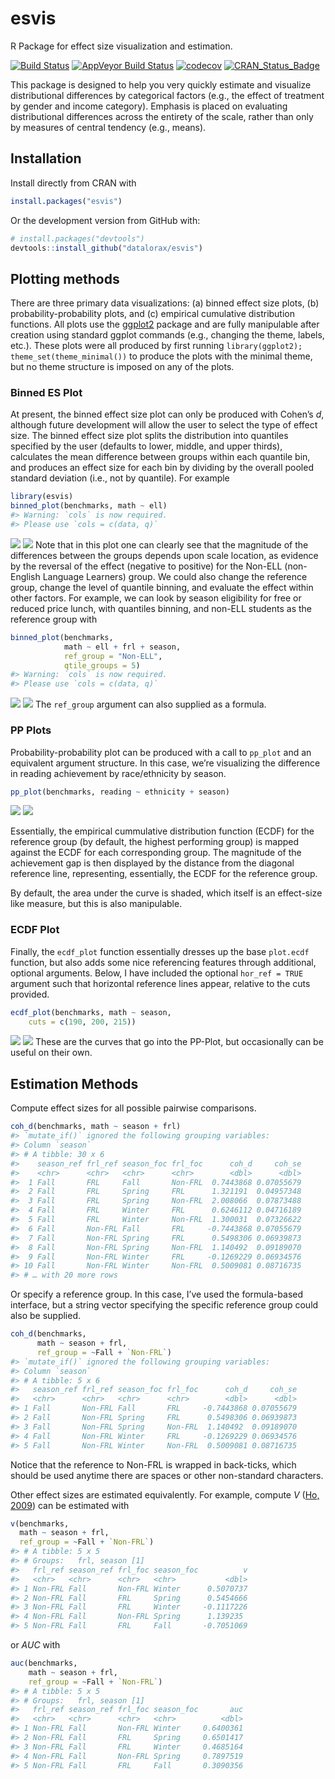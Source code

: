 
<!-- README.md is generated from README.Rmd. Please edit that file -->

# esvis

R Package for effect size visualization and estimation.

[![Build
Status](https://travis-ci.org/datalorax/esvis.svg?branch=master)](https://travis-ci.org/datalorax/esvis)
[![AppVeyor Build
Status](https://ci.appveyor.com/api/projects/status/github/datalorax/esvis?branch=master&svg=true)](https://ci.appveyor.com/project/datalorax/esvis)
[![codecov](https://codecov.io/gh/datalorax/esvis/branch/master/graph/badge.svg)](https://codecov.io/gh/datalorax/esvis)
[![CRAN\_Status\_Badge](http://www.r-pkg.org/badges/version/esvis)](https://cran.r-project.org/package=esvis)

This package is designed to help you very quickly estimate and visualize
distributional differences by categorical factors (e.g., the effect of
treatment by gender and income category). Emphasis is placed on
evaluating distributional differences across the entirety of the scale,
rather than only by measures of central tendency (e.g., means).

## Installation

Install directly from CRAN with

``` r
install.packages("esvis")
```

Or the development version from GitHub with:

``` r
# install.packages("devtools")
devtools::install_github("datalorax/esvis")
```

## Plotting methods

There are three primary data visualizations: (a) binned effect size
plots, (b) probability-probability plots, and (c) empirical cumulative
distribution functions. All plots use the
[ggplot2](http://ggplot2.tidyverse.org) package and are fully
manipulable after creation using standard ggplot commands (e.g.,
changing the theme, labels, etc.). These plots were all produced by
first running `library(ggplot2); theme_set(theme_minimal())` to produce
the plots with the minimal theme, but no theme structure is imposed on
any of the plots.

### Binned ES Plot

At present, the binned effect size plot can only be produced with
Cohen’s *d*, although future development will allow the user to select
the type of effect size. The binned effect size plot splits the
distribution into quantiles specified by the user (defaults to lower,
middle, and upper thirds), calculates the mean difference between groups
within each quantile bin, and produces an effect size for each bin by
dividing by the overall pooled standard deviation (i.e., not by
quantile). For example

``` r
library(esvis)
binned_plot(benchmarks, math ~ ell)
#> Warning: `cols` is now required.
#> Please use `cols = c(data, q)`
```

![](README-binned_plot1-1.png)<!-- -->
![](https://github.com/datalorax/esvis/raw/master/docs/README-binned_plot1-1.png)
Note that in this plot one can clearly see that the magnitude of the
differences between the groups depends upon scale location, as evidence
by the reversal of the effect (negative to positive) for the Non-ELL
(non-English Language Learners) group. We could also change the
reference group, change the level of quantile binning, and evaluate the
effect within other factors. For example, we can look by season
eligibility for free or reduced price lunch, with quantiles binning, and
non-ELL students as the reference group with

``` r
binned_plot(benchmarks, 
            math ~ ell + frl + season, 
            ref_group = "Non-ELL",
            qtile_groups = 5)
#> Warning: `cols` is now required.
#> Please use `cols = c(data, q)`
```

![](README-binned_plot2-1.png)<!-- -->
![](https://github.com/datalorax/esvis/raw/master/docs/README-binned_plot2-1.png)
The `ref_group` argument can also supplied as a formula.

### PP Plots

Probability-probability plot can be produced with a call to `pp_plot`
and an equivalent argument structure. In this case, we’re visualizing
the difference in reading achievement by race/ethnicity by season.

``` r
pp_plot(benchmarks, reading ~ ethnicity + season)
```

![](README-pp_plot1-1.png)<!-- -->
![](https://github.com/datalorax/esvis/raw/master/docs/README-pp_plot1-1.png)

Essentially, the empirical cummulative distribution function (ECDF) for
the reference group (by default, the highest performing group) is mapped
against the ECDF for each corresponding group. The magnitude of the
achievement gap is then displayed by the distance from the diagonal
reference line, representing, essentially, the ECDF for the reference
group.

By default, the area under the curve is shaded, which itself is an
effect-size like measure, but this is also manipulable.

### ECDF Plot

Finally, the `ecdf_plot` function essentially dresses up the base
`plot.ecdf` function, but also adds some nice referencing features
through additional, optional arguments. Below, I have included the
optional `hor_ref = TRUE` argument such that horizontal reference lines
appear, relative to the cuts provided.

``` r
ecdf_plot(benchmarks, math ~ season, 
    cuts = c(190, 200, 215))
```

![](README-ecdf_plot-1.png)<!-- -->
![](https://github.com/datalorax/esvis/raw/master/docs/README-ecdf_plot-1.png)
These are the curves that go into the PP-Plot, but occasionally can be
useful on their own.

## Estimation Methods

Compute effect sizes for all possible pairwise comparisons.

``` r
coh_d(benchmarks, math ~ season + frl)
#> `mutate_if()` ignored the following grouping variables:
#> Column `season`
#> # A tibble: 30 x 6
#>    season_ref frl_ref season_foc frl_foc      coh_d     coh_se
#>    <chr>      <chr>   <chr>      <chr>        <dbl>      <dbl>
#>  1 Fall       FRL     Fall       Non-FRL  0.7443868 0.07055679
#>  2 Fall       FRL     Spring     FRL      1.321191  0.04957348
#>  3 Fall       FRL     Spring     Non-FRL  2.008066  0.07873488
#>  4 Fall       FRL     Winter     FRL      0.6246112 0.04716189
#>  5 Fall       FRL     Winter     Non-FRL  1.300031  0.07326622
#>  6 Fall       Non-FRL Fall       FRL     -0.7443868 0.07055679
#>  7 Fall       Non-FRL Spring     FRL      0.5498306 0.06939873
#>  8 Fall       Non-FRL Spring     Non-FRL  1.140492  0.09189070
#>  9 Fall       Non-FRL Winter     FRL     -0.1269229 0.06934576
#> 10 Fall       Non-FRL Winter     Non-FRL  0.5009081 0.08716735
#> # … with 20 more rows
```

Or specify a reference group. In this case, I’ve used the formula-based
interface, but a string vector specifying the specific reference group
could also be supplied.

``` r
coh_d(benchmarks, 
      math ~ season + frl, 
      ref_group = ~Fall + `Non-FRL`)
#> `mutate_if()` ignored the following grouping variables:
#> Column `season`
#> # A tibble: 5 x 6
#>   season_ref frl_ref season_foc frl_foc      coh_d     coh_se
#>   <chr>      <chr>   <chr>      <chr>        <dbl>      <dbl>
#> 1 Fall       Non-FRL Fall       FRL     -0.7443868 0.07055679
#> 2 Fall       Non-FRL Spring     FRL      0.5498306 0.06939873
#> 3 Fall       Non-FRL Spring     Non-FRL  1.140492  0.09189070
#> 4 Fall       Non-FRL Winter     FRL     -0.1269229 0.06934576
#> 5 Fall       Non-FRL Winter     Non-FRL  0.5009081 0.08716735
```

Notice that the reference to Non-FRL is wrapped in back-ticks, which
should be used anytime there are spaces or other non-standard
characters.

Other effect sizes are estimated equivalently. For example, compute *V*
([Ho, 2009](https://www.jstor.org/stable/40263526)) can be estimated
with

``` r
v(benchmarks, 
  math ~ season + frl, 
  ref_group = ~Fall + `Non-FRL`)
#> # A tibble: 5 x 5
#> # Groups:   frl, season [1]
#>   frl_ref season_ref frl_foc season_foc          v
#>   <chr>   <chr>      <chr>   <chr>           <dbl>
#> 1 Non-FRL Fall       Non-FRL Winter      0.5070737
#> 2 Non-FRL Fall       FRL     Spring      0.5454666
#> 3 Non-FRL Fall       FRL     Winter     -0.1117226
#> 4 Non-FRL Fall       Non-FRL Spring      1.139235 
#> 5 Non-FRL Fall       FRL     Fall       -0.7051069
```

or *AUC* with

``` r
auc(benchmarks, 
    math ~ season + frl, 
    ref_group = ~Fall + `Non-FRL`)
#> # A tibble: 5 x 5
#> # Groups:   frl, season [1]
#>   frl_ref season_ref frl_foc season_foc       auc
#>   <chr>   <chr>      <chr>   <chr>          <dbl>
#> 1 Non-FRL Fall       Non-FRL Winter     0.6400361
#> 2 Non-FRL Fall       FRL     Spring     0.6501417
#> 3 Non-FRL Fall       FRL     Winter     0.4685164
#> 4 Non-FRL Fall       Non-FRL Spring     0.7897519
#> 5 Non-FRL Fall       FRL     Fall       0.3090356
```
